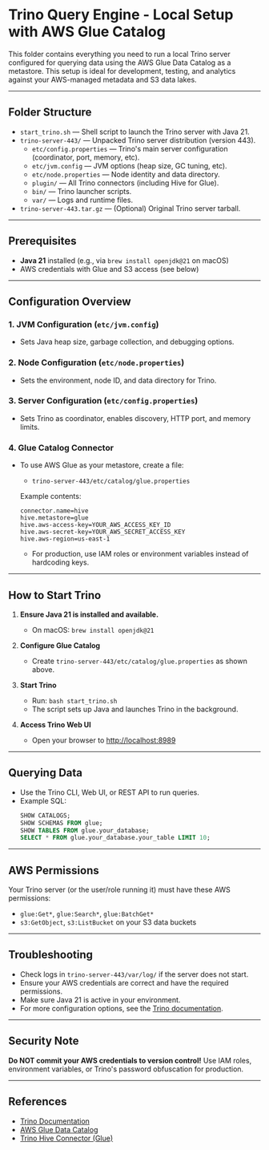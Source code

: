 # Trino Query Engine - Local Setup with AWS Glue Catalog

This folder contains everything you need to run a local Trino server configured for querying data using the AWS Glue Data Catalog as a metastore. This setup is ideal for development, testing, and analytics against your AWS-managed metadata and S3 data lakes.

---

## Folder Structure

- `start_trino.sh` — Shell script to launch the Trino server with Java 21.
- `trino-server-443/` — Unpacked Trino server distribution (version 443).
    - `etc/config.properties` — Trino's main server configuration (coordinator, port, memory, etc).
    - `etc/jvm.config` — JVM options (heap size, GC tuning, etc).
    - `etc/node.properties` — Node identity and data directory.
    - `plugin/` — All Trino connectors (including Hive for Glue).
    - `bin/` — Trino launcher scripts.
    - `var/` — Logs and runtime files.
- `trino-server-443.tar.gz` — (Optional) Original Trino server tarball.

---

## Prerequisites

- **Java 21** installed (e.g., via `brew install openjdk@21` on macOS)
- AWS credentials with Glue and S3 access (see below)

---

## Configuration Overview

### 1. JVM Configuration (`etc/jvm.config`)
- Sets Java heap size, garbage collection, and debugging options.

### 2. Node Configuration (`etc/node.properties`)
- Sets the environment, node ID, and data directory for Trino.

### 3. Server Configuration (`etc/config.properties`)
- Sets Trino as coordinator, enables discovery, HTTP port, and memory limits.

### 4. Glue Catalog Connector
- To use AWS Glue as your metastore, create a file:
  - `trino-server-443/etc/catalog/glue.properties`

  Example contents:
  ```properties
  connector.name=hive
  hive.metastore=glue
  hive.aws-access-key=YOUR_AWS_ACCESS_KEY_ID
  hive.aws-secret-key=YOUR_AWS_SECRET_ACCESS_KEY
  hive.aws-region=us-east-1
  ```
  - For production, use IAM roles or environment variables instead of hardcoding keys.

---

## How to Start Trino

1. **Ensure Java 21 is installed and available.**
   - On macOS: `brew install openjdk@21`

2. **Configure Glue Catalog**
   - Create `trino-server-443/etc/catalog/glue.properties` as shown above.

3. **Start Trino**
   - Run: `bash start_trino.sh`
   - The script sets up Java and launches Trino in the background.

4. **Access Trino Web UI**
   - Open your browser to [http://localhost:8989](http://localhost:8989)

---

## Querying Data

- Use the Trino CLI, Web UI, or REST API to run queries.
- Example SQL:
  ```sql
  SHOW CATALOGS;
  SHOW SCHEMAS FROM glue;
  SHOW TABLES FROM glue.your_database;
  SELECT * FROM glue.your_database.your_table LIMIT 10;
  ```

---

## AWS Permissions

Your Trino server (or the user/role running it) must have these AWS permissions:
- `glue:Get*`, `glue:Search*`, `glue:BatchGet*`
- `s3:GetObject`, `s3:ListBucket` on your S3 data buckets

---

## Troubleshooting

- Check logs in `trino-server-443/var/log/` if the server does not start.
- Ensure your AWS credentials are correct and have the required permissions.
- Make sure Java 21 is active in your environment.
- For more configuration options, see the [Trino documentation](https://trino.io/docs/current/).

---

## Security Note

**Do NOT commit your AWS credentials to version control!**
Use IAM roles, environment variables, or Trino's password obfuscation for production.

---

## References
- [Trino Documentation](https://trino.io/docs/current/)
- [AWS Glue Data Catalog](https://docs.aws.amazon.com/glue/latest/dg/components-overview.html)
- [Trino Hive Connector (Glue)](https://trino.io/docs/current/connector/hive.html#aws-glue-catalog)
